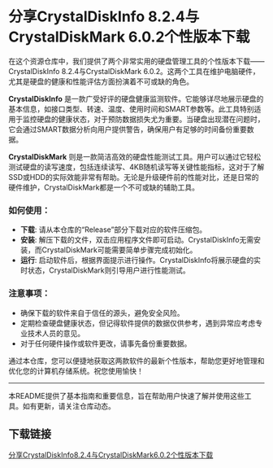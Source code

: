 # 分享CrystalDiskInfo 8.2.4与CrystalDiskMark 6.0.2个性版本下载

在这个资源仓库中，我们提供了两个非常实用的硬盘管理工具的个性版本下载——CrystalDiskInfo 8.2.4与CrystalDiskMark 6.0.2。这两个工具在维护电脑硬件，尤其是硬盘的健康和性能评估方面扮演着不可或缺的角色。

**CrystalDiskInfo** 是一款广受好评的硬盘健康监测软件。它能够详尽地展示硬盘的基本信息，如接口类型、转速、温度、使用时间和SMART参数等。此工具特别适用于监控硬盘的健康状态，对于预防数据损失尤为重要。当硬盘出现潜在问题时，它会通过SMART数据分析向用户提供警告，确保用户有足够的时间备份重要数据。

**CrystalDiskMark** 则是一款简洁高效的硬盘性能测试工具。用户可以通过它轻松测试硬盘的读写速度，包括连续读写、4KB随机读写等关键性能指标，这对于了解SSD或HDD的实际效能非常有帮助。无论是升级硬件前的性能对比，还是日常的硬件维护，CrystalDiskMark都是一个不可或缺的辅助工具。

### 如何使用：

- **下载**: 请从本仓库的“Release”部分下载对应的软件压缩包。
- **安装**: 解压下载的文件，双击应用程序文件即可启动。CrystalDiskInfo无需安装，而CrystalDiskMark可能需要简单步骤完成初始化。
- **运行**: 启动软件后，根据界面提示进行操作。CrystalDiskInfo将展示硬盘的实时状态，CrystalDiskMark则引导用户进行性能测试。

### 注意事项：

- 确保下载的软件来自于信任的源头，避免安全风险。
- 定期检查硬盘健康状态，但记得软件提供的数据仅供参考，遇到异常应考虑专业技术人员的意见。
- 对于任何硬件操作或软件更改，请事先备份重要数据。

通过本仓库，您可以便捷地获取这两款软件的最新个性版本，帮助您更好地管理和优化您的计算机存储系统。祝您使用愉快！

---

本README提供了基本指南和重要信息，旨在帮助用户快速了解并使用这些工具。如有更新，请关注仓库动态。

## 下载链接

[分享CrystalDiskInfo8.2.4与CrystalDiskMark6.0.2个性版本下载](https://pan.quark.cn/s/4af7f52408b1)